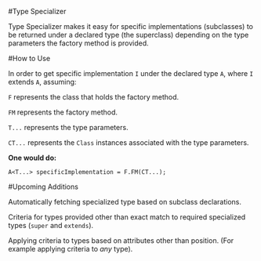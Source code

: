 #Type Specializer

Type Specializer makes it easy for specific implementations (subclasses)
to be returned under a declared type (the superclass) depending on the type parameters
the factory method is provided.

#How to Use

In order to get specific implementation `I` under the declared type `A`,
where `I` extends `A`, assuming:

`F` represents the class that holds the factory method.

`FM` represents the factory method.

`T...` represents the type parameters. 

`CT...` represents the `Class` instances associated with the type parameters.

<b>One would do:</b>

`A<T...> specificImplementation = F.FM(CT...);`

#Upcoming Additions

Automatically fetching specialized type based on subclass declarations.</li>

Criteria for types provided other than exact match to required specialized types (`super` and `extends`).

Applying criteria to types based on attributes other than position. (For
example applying criteria to *any* type).

